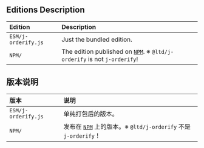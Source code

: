 ﻿
## Editions Description

| Edition             | Description                                                                         |
|:--------------------|:------------------------------------------------------------------------------------|
| `ESM/j-orderify.js` | Just the bundled edition.                                                           |
| `NPM/`              | The edition published on [`NPM`][NPM-en]. ※ `@ltd/j-orderify` is not `j-orderify`! |

[NPM-en]: https://www.npmjs.com/package/@ltd/j-orderify "Node Package Manager"

## 版本说明

| 版本                | 说明                                                                                |
|:--------------------|:------------------------------------------------------------------------------------|
| `ESM/j-orderify.js` | 单纯打包后的版本。                                                                  |
| `NPM/`              | 发布在 [`NPM`][NPM-zhs] 上的版本。※ `@ltd/j-orderify` 不是 `j-orderify`！          |

[NPM-zhs]: https://www.npmjs.com/package/@ltd/j-orderify "Node 包管理器"
